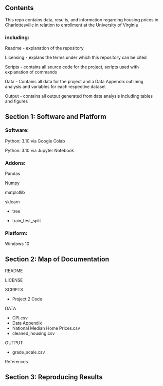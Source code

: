 ## Contents
This repo contains data, results, and information regarding housing prices in Charlottesville in relation to enrollment at the University of Virginia

### including: 

Readme - explanation of the repository

Licensing - explans the terms under which this repository can be cited

Scripts - contains all source code for the project, scripts used with explanation of commands

Data - Contains all data for the project and a Data Appendix outlining analysis and variables for each respective dataset

Output - contains all output generated from data analysis including tables and figures 

## Section 1: Software and Platform

### Software:

Python: 3.10 via Google Colab

Python: 3.10 via Jupyter Notebook

### Addons: 

Pandas

Numpy

matplotlib

sklearn

- tree

- train_test_split

### Platform:

Windows 10

## Section 2: Map of Documentation

README

LICENSE

SCRIPTS

- Project 2 Code

DATA

- CPI.csv
- Data Appendix
- National Median Home Prices.csv
- cleaned_housing.csv
  
OUTPUT

- grade_scale.csv

References 

## Section 3: Reproducing Results



